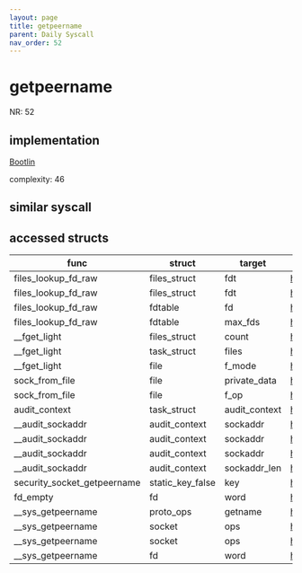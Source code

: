 ```yaml
---
layout: page
title: getpeername
parent: Daily Syscall
nav_order: 52
---
```

        

# getpeername
NR: 52

## implementation
[Bootlin](https://elixir.bootlin.com/linux/v6.14.7/source/net/socket.c#L2140)

complexity: 46


## similar syscall


## accessed structs

|func|struct|target|location|has_read|has_write|
|--|--|--|--|--|--|
|files_lookup_fd_raw|files_struct|fdt|https://elixir.bootlin.com/linux/v6.14.7/source/include/linux/fdtable.h#L74|true|true|
|files_lookup_fd_raw|files_struct|fdt|https://elixir.bootlin.com/linux/v6.14.7/source/include/linux/fdtable.h#L74|false|false|
|files_lookup_fd_raw|fdtable|fd|https://elixir.bootlin.com/linux/v6.14.7/source/include/linux/fdtable.h#L84|true|true|
|files_lookup_fd_raw|fdtable|max_fds|https://elixir.bootlin.com/linux/v6.14.7/source/include/linux/fdtable.h#L75|true|true|
|__fget_light|files_struct|count|https://elixir.bootlin.com/linux/v6.14.7/source/fs/file.c#L1154|false|false|
|__fget_light|task_struct|files|https://elixir.bootlin.com/linux/v6.14.7/source/fs/file.c#L1142|true|true|
|__fget_light|file|f_mode|https://elixir.bootlin.com/linux/v6.14.7/source/fs/file.c#L1156|true|true|
|sock_from_file|file|private_data|https://elixir.bootlin.com/linux/v6.14.7/source/net/socket.c#L520|true|true|
|sock_from_file|file|f_op|https://elixir.bootlin.com/linux/v6.14.7/source/net/socket.c#L519|true|true|
|audit_context|task_struct|audit_context|https://elixir.bootlin.com/linux/v6.14.7/source/include/linux/audit.h#L316|true|true|
|__audit_sockaddr|audit_context|sockaddr|https://elixir.bootlin.com/linux/v6.14.7/source/kernel/auditsc.c#L2716|true|true|
|__audit_sockaddr|audit_context|sockaddr|https://elixir.bootlin.com/linux/v6.14.7/source/kernel/auditsc.c#L2707|true|true|
|__audit_sockaddr|audit_context|sockaddr|https://elixir.bootlin.com/linux/v6.14.7/source/kernel/auditsc.c#L2712|false|false|
|__audit_sockaddr|audit_context|sockaddr_len|https://elixir.bootlin.com/linux/v6.14.7/source/kernel/auditsc.c#L2715|false|false|
|security_socket_getpeername|static_key_false|key|https://elixir.bootlin.com/linux/v6.14.7/source/security/security.c#L4718|false|false|
|fd_empty|fd|word|https://elixir.bootlin.com/linux/v6.14.7/source/include/linux/file.h#L47|true|true|
|__sys_getpeername|proto_ops|getname|https://elixir.bootlin.com/linux/v6.14.7/source/net/socket.c#L2132|true|true|
|__sys_getpeername|socket|ops|https://elixir.bootlin.com/linux/v6.14.7/source/net/socket.c#L2132|true|true|
|__sys_getpeername|socket|ops|https://elixir.bootlin.com/linux/v6.14.7/source/net/socket.c#L2132|false|false|
|__sys_getpeername|fd|word|https://elixir.bootlin.com/linux/v6.14.7/source/net/socket.c#L2124|true|true|
